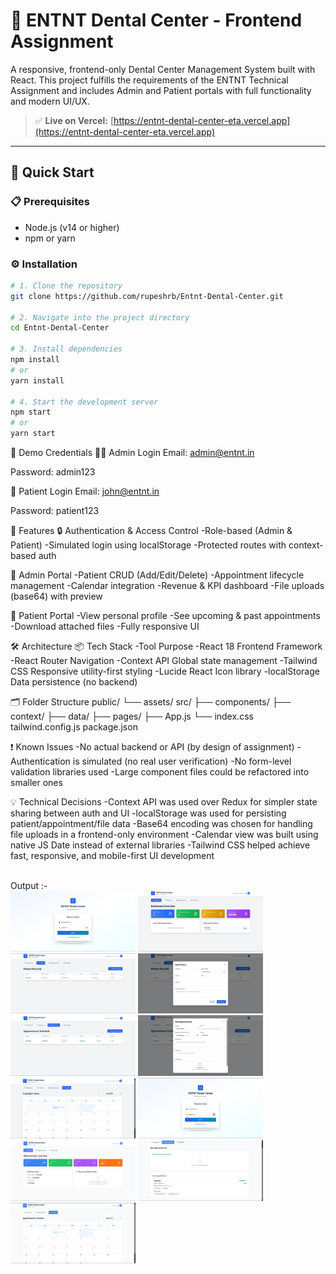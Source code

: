
# 🦷 ENTNT Dental Center - Frontend Assignment

A responsive, frontend-only Dental Center Management System built with React. This project fulfills the requirements of the ENTNT Technical Assignment and includes Admin and Patient portals with full functionality and modern UI/UX.

> ✅ **Live on Vercel:** [https://entnt-dental-center-eta.vercel.app](https://entnt-dental-center-eta.vercel.app)

---

## 🚀 Quick Start

### 📋 Prerequisites

- Node.js (v14 or higher)
- npm or yarn

### ⚙️ Installation

```bash
# 1. Clone the repository
git clone https://github.com/rupeshrb/Entnt-Dental-Center.git

# 2. Navigate into the project directory
cd Entnt-Dental-Center

# 3. Install dependencies
npm install
# or
yarn install

# 4. Start the development server
npm start
# or
yarn start
```
🔐 Demo Credentials
👨‍⚕️ Admin Login
Email: admin@entnt.in

Password: admin123

👤 Patient Login
Email: john@entnt.in

Password: patient123

🧠 Features
🔒 Authentication & Access Control
-Role-based (Admin & Patient)
-Simulated login using localStorage
-Protected routes with context-based auth

👥 Admin Portal
-Patient CRUD (Add/Edit/Delete)
-Appointment lifecycle management
-Calendar integration
-Revenue & KPI dashboard
-File uploads (base64) with preview

🧾 Patient Portal
-View personal profile
-See upcoming & past appointments
-Download attached files
-Fully responsive UI

🛠 Architecture
📦 Tech Stack
-Tool	Purpose
-React 18	Frontend Framework
-React Router	Navigation
-Context API	Global state management
-Tailwind CSS	Responsive utility-first styling
-Lucide React	Icon library
-localStorage	Data persistence (no backend)

🗂 Folder Structure
public/
  └── assets/
src/
  ├── components/
  ├── context/
  ├── data/
  ├── pages/
  ├── App.js
  └── index.css
tailwind.config.js
package.json

❗ Known Issues
-No actual backend or API (by design of assignment)
-Authentication is simulated (no real user verification)
-No form-level validation libraries used
-Large component files could be refactored into smaller ones

💡 Technical Decisions
-Context API was used over Redux for simpler state sharing between auth and UI
-localStorage was used for persisting patient/appointment/file data
-Base64 encoding was chosen for handling file uploads in a frontend-only environment
-Calendar view was built using native JS Date instead of external libraries
-Tailwind CSS helped achieve fast, responsive, and mobile-first UI development

<br>
Output :-
<br>
<div>
  <img src="images/1.png" alt="1" width="200"/>
  <img src="images/2.png" alt="2" width="200"/>
  <img src="images/3.png" alt="3" width="200"/>
  
  <img src="images/4.png" alt="4" width="200"/>
  <img src="images/5.png" alt="5" width="200"/>
  <img src="images/6.png" alt="6" width="200"/>

  <img src="images/7.png" alt="7" width="200"/>
  <img src="images/8.png" alt="8" width="200"/>
  <img src="images/9.png" alt="9" width="200"/>

  <img src="images/10.png" alt="10" width="200"/>
  <img src="images/11.png" alt="11" width="200"/>
</div>
